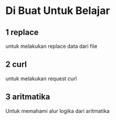 # Di Buat Untuk Belajar
## 1 replace
untuk melakukan replace data dari file
## 2 curl
untuk melakukan request curl
## 3 aritmatika
Untuk memahami alur logika dari aritmatika